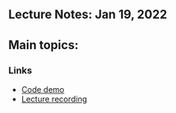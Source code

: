 ## Lecture Notes: Jan 19, 2022

Main topics: 
- 

### Links

* [Code demo]()
* [Lecture recording]()